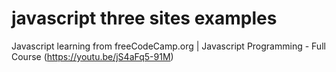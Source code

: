 # javascript three sites examples

Javascript learning from freeCodeCamp.org | Javascript Programming - Full Course (https://youtu.be/jS4aFq5-91M)
